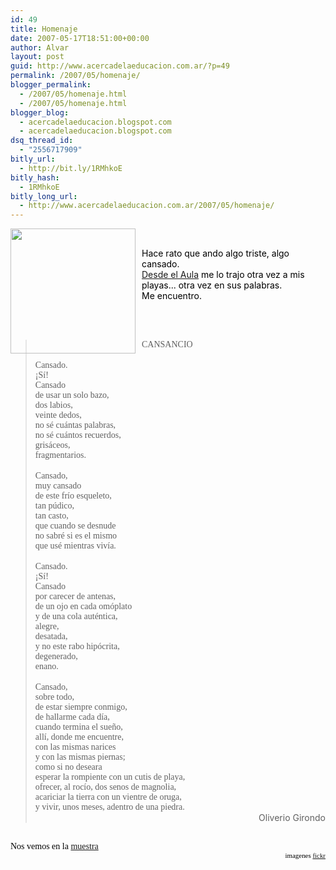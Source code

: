 ```yaml
---
id: 49
title: Homenaje
date: 2007-05-17T18:51:00+00:00
author: Alvar
layout: post
guid: http://www.acercadelaeducacion.com.ar/?p=49
permalink: /2007/05/homenaje/
blogger_permalink:
  - /2007/05/homenaje.html
  - /2007/05/homenaje.html
blogger_blog:
  - acercadelaeducacion.blogspot.com
  - acercadelaeducacion.blogspot.com
dsq_thread_id:
  - "2556717909"
bitly_url:
  - http://bit.ly/1RMhkoE
bitly_hash:
  - 1RMhkoE
bitly_long_url:
  - http://www.acercadelaeducacion.com.ar/2007/05/homenaje/
---
```

<a href="http://farm1.static.flickr.com/122/299349509_61d4d14daf.jpg?v=0"><img style="float:left;cursor:pointer;width:200px;margin:0 10px 10px 0;" src="http://farm1.static.flickr.com/122/299349509_61d4d14daf.jpg?v=0" alt="" border="0" /></a><br /><div style="text-align:center;color:rgb(0, 0, 0);"><div style="text-align:left;">Hace rato que ando algo triste, algo cansado.<br /><a href="http://desdeelaula.blogspot.com/2007/05/homenaje-oliverio-girondo.html">Desde el Aula</a> me lo trajo otra vez a mis playas... otra vez en sus palabras.<br />Me encuentro.<br /></div><span style="font-family:Verdana;font-size:100%;"><br /><br /><br /></span><div style="text-align:justify;"><span style="font-family:Verdana;font-size:100%;"></span><blockquote><span style="font-family:Verdana;font-size:100%;">CANSANCIO</span><br /><span style="font-family:Verdana;font-size:100%;">   </span><br /><span style="font-family:Verdana;font-size:100%;">   Cansado.</span><br /><span style="font-family:Verdana;font-size:100%;">   ¡Sí!</span><br /><span style="font-family:Verdana;font-size:100%;">   Cansado</span><br /><span style="font-family:Verdana;font-size:100%;">   de usar un solo bazo,</span><br /><span style="font-family:Verdana;font-size:100%;">   dos labios,</span><br /><span style="font-family:Verdana;font-size:100%;">   veinte dedos,</span><br /><span style="font-family:Verdana;font-size:100%;">   no sé cuántas palabras,</span><br /><span style="font-family:Verdana;font-size:100%;">   no sé cuántos recuerdos,</span><br /><span style="font-family:Verdana;font-size:100%;">   grisáceos,</span><br /><span style="font-family:Verdana;font-size:100%;">   fragmentarios.</span><br /><span style="font-family:Verdana;font-size:100%;">   </span><br /><span style="font-family:Verdana;font-size:100%;">   Cansado,</span><br /><span style="font-family:Verdana;font-size:100%;">   muy cansado</span><br /><span style="font-family:Verdana;font-size:100%;">   de este frío esqueleto,</span><br /><span style="font-family:Verdana;font-size:100%;">   tan púdico,</span><br /><span style="font-family:Verdana;font-size:100%;">   tan casto,</span><br /><span style="font-family:Verdana;font-size:100%;">   que cuando se desnude</span><br /><span style="font-family:Verdana;font-size:100%;">   no sabré si es el mismo</span><br /><span style="font-family:Verdana;font-size:100%;">   que usé mientras vivía.</span><br /><span style="font-family:Verdana;font-size:100%;">   </span><br /><span style="font-family:Verdana;font-size:100%;">   Cansado.</span><br /><span style="font-family:Verdana;font-size:100%;">   ¡Sí!</span><br /><span style="font-family:Verdana;font-size:100%;">   Cansado</span><br /><span style="font-family:Verdana;font-size:100%;">   por carecer de antenas,</span><br /><span style="font-family:Verdana;font-size:100%;">   de un ojo en cada omóplato</span><br /><span style="font-family:Verdana;font-size:100%;">   y de una cola auténtica,</span><br /><span style="font-family:Verdana;font-size:100%;">   alegre,</span><br /><span style="font-family:Verdana;font-size:100%;">   desatada,</span><br /><span style="font-family:Verdana;font-size:100%;">   y no este rabo hipócrita,</span><br /><span style="font-family:Verdana;font-size:100%;">   degenerado,</span><br /><span style="font-family:Verdana;font-size:100%;">   enano.</span><br /><span style="font-family:Verdana;font-size:100%;">   </span><br /><span style="font-family:Verdana;font-size:100%;">   Cansado,</span><br /><span style="font-family:Verdana;font-size:100%;">   sobre todo,</span><br /><span style="font-family:Verdana;font-size:100%;">   de estar siempre conmigo,</span><br /><span style="font-family:Verdana;font-size:100%;">   de hallarme cada día,</span><br /><span style="font-family:Verdana;font-size:100%;">   cuando termina el sueño,</span><br /><span style="font-family:Verdana;font-size:100%;">   allí, donde me encuentre,</span><br /><span style="font-family:Verdana;font-size:100%;">   con las mismas narices</span><br /><span style="font-family:Verdana;font-size:100%;">   y con las mismas piernas;</span><br /><span style="font-family:Verdana;font-size:100%;">   como si no deseara</span><br /><span style="font-family:Verdana;font-size:100%;">   esperar la rompiente con un cutis de playa,</span><br /><span style="font-family:Verdana;font-size:100%;">   ofrecer, al rocío, dos senos de magnolia,</span><br /><span style="font-family:Verdana;font-size:100%;">   acariciar la tierra con un vientre de oruga,</span><br /><span style="font-family:Verdana;font-size:100%;">   y vivir, unos meses, adentro de una piedra.<br /></span><div style="text-align:right;">Oliverio Girondo<br /></div></blockquote><div style="text-align:right;"><div style="text-align:left;"><span style="font-family:Verdana;font-size:100%;"><br />Nos vemos en la <a href="http://www.cam-agencia.com.ar/news_a_n.php?ampliar=365">muestra</a></span><br /></div><span style="font-family:Verdana;font-size:100%;"><span style="font-size:78%;">imagenes <a href="http://www.flickr.com/photos/alejandrocolombo/299349509/">fickr</a></span><br /></span></div></div></div>